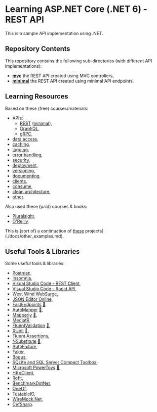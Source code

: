 # Learning ASP.NET Core (.NET 6) - REST API

This is a sample API implementation using .NET.

## Repository Contents

This repository contains the following sub-directories (with different API implementations):

- **[mvc](mvc)** the REST API created using MVC controllers,
- **[minimal](minimal)** the REST API created using minimal API endpoints.

## Learning Resources

Based on these (free) courses/materials:

- APIs:
  - [REST](./docs/rest_apis.md) ([minimal](./docs/rest_apis_minimal.md)),
  - [GraphQL](./docs/graphql_apis.md),
  - [gRPC](./docs/grpc_apis.md),
- [data access](./docs/data_access.md),
- [caching](./docs/caching.md),
- [logging](./docs/logging.md),
- [error handling](./docs/error_handling.md),
- [security](./docs/api_security.md),
- [deployment](./docs/deployment.md),
- [versioning](./docs/versioning.md),
- [documenting](./docs/documenting.md),
- [clients](./docs/clients.md),
- [consume](./docs/consume.md),
- [clean architecture](./docs/clean_architecture.md),
- [other](./docs/other.md).

Also used these (paid) courses & books:

- [Pluralsight](./docs/pluralsight.md),
- [O'Reilly](./docs/oreilly.md).

This is (sort of) a continuation of [these](./docs/other_examples.md) projects](./docs/other_examples.md).

## Useful Tools & Libraries

Some useful tools & libraries:

- [Postman](https://www.postman.com/),
- [Insomnia](https://insomnia.rest/),
- [Visual Studio Code - REST Client](https://marketplace.visualstudio.com/items?itemName=humao.rest-client),
- [Visual Studio Code - Rapid API](https://rapidapi.com/guides/replace-api-clients-with-vscode-using-the-rapidapi-extension),
- [West Wind WebSurge](https://websurge.west-wind.com/download),
- [JSON Editor Online](https://jsoneditoronline.org/),
- [FastEndpoints](https://fast-endpoints.com/) [📁](https://github.com/FastEndpoints/FastEndpoints).
- [AutoMapper](https://automapper.org/) [:file_folder:](https://github.com/AutoMapper/AutoMapper),
- [Mapperly](https://mapperly.riok.app/docs/intro) [:file_folder:](https://github.com/riok/mapperly),
- [MediatR](https://github.com/jbogard/MediatR),
- [FluentValidation](https://docs.fluentvalidation.net/en/latest/) [:file_folder:](https://github.com/FluentValidation/FluentValidation),
- [XUnit](https://xunit.net/) [:file_folder:](https://github.com/xunit/xunit),
- [Fluent Assertions](https://github.com/fluentassertions/fluentassertions),
- [NSubstitute](https://nsubstitute.github.io/) [:file_folder:](https://github.com/nsubstitute/NSubstitute),
- [AutoFixture](https://github.com/AutoFixture/AutoFixture),
- [Faker](https://github.com/Kuree/Faker.Net),
- [Bogus](https://github.com/bchavez/Bogus),
- [SQLite and SQL Server Compact Toolbox](https://marketplace.visualstudio.com/items?itemName=ErikEJ.SQLServerCompactSQLiteToolbox),
- [Microsoft PowerToys](https://docs.microsoft.com/en-us/windows/powertoys/) [:file_folder:](https://docs.microsoft.com/en-us/windows/powertoys/install),
- [HttpClient](https://docs.microsoft.com/en-us/dotnet/api/system.net.http.httpclient?view=net-6.0),
- [Refit](https://github.com/reactiveui/refit),
- [BenchmarkDotNet](https://github.com/dotnet/BenchmarkDotNet),
- [OneOf](https://github.com/mcintyre321/OneOf),
- [TestableIO](https://github.com/TestableIO),
- [WireMock.Net](https://github.com/WireMock-Net/WireMock.Net),
- [CefSharp](https://github.com/cefsharp/CefSharp/).
